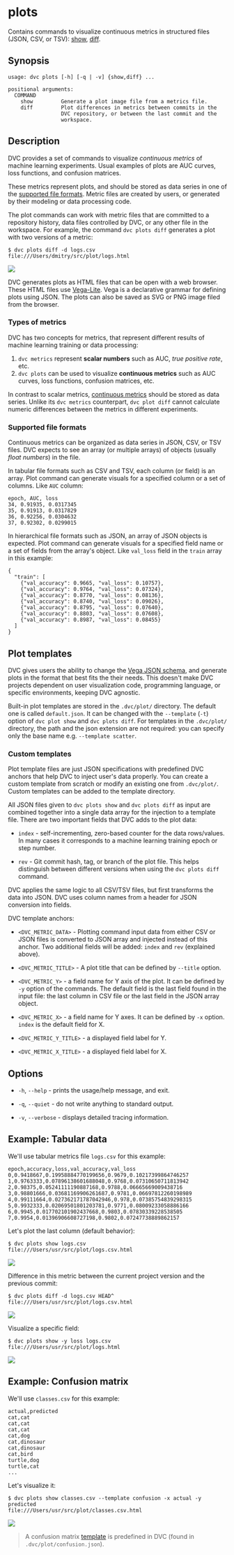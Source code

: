 # plots

Contains commands to visualize continuous metrics in structured files (JSON,
CSV, or TSV): [show](/doc/command-reference/plots/show),
[diff](/doc/command-reference/plots/diff).

## Synopsis

```usage
usage: dvc plots [-h] [-q | -v] {show,diff} ...

positional arguments:
  COMMAND
    show         Generate a plot image file from a metrics file.
    diff         Plot differences in metrics between commits in the
                 DVC repository, or between the last commit and the
                 workspace.
```

## Description

DVC provides a set of commands to visualize _continuous metrics_ of machine
learning experiments. Usual examples of plots are AUC curves, loss functions,
and confusion matrices.

These metrics represent plots, and should be stored as data series in one of the
[supported file formats](#supported-file-formats). Metric files are created by
users, or generated by their modeling or data processing code.

The plot commands can work with metric files that are committed to a repository
history, data files controlled by DVC, or any other file in the
<abbr>workspace</abbr>. For example, the command `dvc plots diff` generates a
plot with two versions of a metric:

```dvc
$ dvc plots diff -d logs.csv
file:///Users/dmitry/src/plot/logs.html
```

![](/img/plots_auc.svg)

DVC generates plots as HTML files that can be open with a web browser. These
HTML files use [Vega-Lite](https://vega.github.io/vega-lite/). Vega is a
declarative grammar for defining plots using JSON. The plots can also be saved
as SVG or PNG image filed from the browser.

### Types of metrics

DVC has two concepts for metrics, that represent different results of machine
learning training or data processing:

1. `dvc metrics` represent **scalar numbers** such as AUC, _true positive rate_,
   etc.
2. `dvc plots` can be used to visualize **continuous metrics** such as AUC
   curves, loss functions, confusion matrices, etc.

In contrast to scalar metrics,
[continuous metrics](/doc/command-reference/plots) should be stored as data
series. Unlike its `dvc metrics` counterpart, `dvc plot diff` cannot calculate
numeric differences between the metrics in different experiments.

### Supported file formats

Continuous metrics can be organized as data series in JSON, CSV, or TSV files.
DVC expects to see an array (or multiple arrays) of objects (usually _float
numbers_) in the file.

In tabular file formats such as CSV and TSV, each column (or field) is an array.
Plot command can generate visuals for a specified column or a set of columns.
Like `AUC` column:

```
epoch, AUC, loss
34, 0.91935, 0.0317345
35, 0.91913, 0.0317829
36, 0.92256, 0.0304632
37, 0.92302, 0.0299015
```

In hierarchical file formats such as JSON, an array of JSON objects is expected.
Plot command can generate visuals for a specified field name or a set of fields
from the array's object. Like `val_loss` field in the `train` array in this
example:

```
{
  "train": [
    {"val_accuracy": 0.9665, "val_loss": 0.10757},
    {"val_accuracy": 0.9764, "val_loss": 0.07324},
    {"val_accuracy": 0.8770, "val_loss": 0.08136},
    {"val_accuracy": 0.8740, "val_loss": 0.09026},
    {"val_accuracy": 0.8795, "val_loss": 0.07640},
    {"val_accuracy": 0.8803, "val_loss": 0.07608},
    {"val_accuracy": 0.8987, "val_loss": 0.08455}
  ]
}
```

## Plot templates

DVC gives users the ability to change the
[Vega JSON schema](https://github.com/vega/schema), and generate plots in the
format that best fits the their needs. This doesn't make <abbr>DVC
projects</abbr> dependent on user visualization code, programming language, or
specific environments, keeping DVC agnostic.

Built-in plot templates are stored in the `.dvc/plot/` directory. The default
one is called `default.json`. It can be changed with the `--template` (`-t`)
option of `dvc plot show` and `dvc plots diff`. For templates in the
`.dvc/plot/` directory, the path and the json extension are not required: you
can specify only the base name e.g. `--template scatter`.

### Custom templates

Plot template files are just JSON specifications with predefined DVC anchors
that help DVC to inject user's data properly. You can create a custom template
from scratch or modify an existing one from `.dvc/plot/`. Custom templates can
be added to the template directory.

All JSON files given to `dvc plots show` and `dvc plots diff` as input are
combined together into a single data array for the injection to a template file.
There are two important fields that DVC adds to the plot data:

- `index` - self-incrementing, zero-based counter for the data rows/values. In
  many cases it corresponds to a machine learning training epoch or step number.

- `rev` - Git commit hash, tag, or branch of the plot file. This helps
  distinguish between different versions when using the `dvc plots diff`
  command.

DVC applies the same logic to all CSV/TSV files, but first transforms the data
into JSON. DVC uses column names from a header for JSON conversion into fields.

DVC template anchors:

- `<DVC_METRIC_DATA>` - Plotting command input data from either CSV or JSON
  files is converted to JSON array and injected instead of this anchor. Two
  additional fields will be added: `index` and `rev` (explained above).

- `<DVC_METRIC_TITLE>` - A plot title that can be defined by `--title` option.

- `<DVC_METRIC_Y>` - a field name for Y axis of the plot. It can be defined by
  `-y` option of the commands. The default field is the last field found in the
  input file: the last column in CSV file or the last field in the JSON array
  object.

- `<DVC_METRIC_X>` - a field name for Y axes. It can be defined by `-x` option.
  `index` is the default field for X.

- `<DVC_METRIC_Y_TITLE>` - a displayed field label for Y.

- `<DVC_METRIC_X_TITLE>` - a displayed field label for X.

## Options

- `-h`, `--help` - prints the usage/help message, and exit.

- `-q`, `--quiet` - do not write anything to standard output.

- `-v`, `--verbose` - displays detailed tracing information.

## Example: Tabular data

We'll use tabular metrics file `logs.csv` for this example:

```
epoch,accuracy,loss,val_accuracy,val_loss
0,0.9418667,0.19958884770199656,0.9679,0.10217399864746257
1,0.9763333,0.07896138601688048,0.9768,0.07310650711813942
2,0.98375,0.05241111190887168,0.9788,0.06665669009438716
3,0.98801666,0.03681169906261687,0.9781,0.06697812260198989
4,0.99111664,0.027362171787042946,0.978,0.07385754839298315
5,0.9932333,0.02069501801203781,0.9771,0.08009233058886166
6,0.9945,0.017702101902437668,0.9803,0.07830339228538505
7,0.9954,0.01396906608727198,0.9802,0.07247738889862157
```

Let's plot the last column (default behavior):

```dvc
$ dvc plots show logs.csv
file:///Users/usr/src/plot/logs.csv.html
```

![](/img/plots_show.svg)

Difference in this metric between the current project version and the previous
commit:

```dvc
$ dvc plots diff -d logs.csv HEAD^
file:///Users/usr/src/plot/logs.csv.html
```

![](/img/plots_diff.svg)

Visualize a specific field:

```dvc
$ dvc plots show -y loss logs.csv
file:///Users/usr/src/plot/logs.html
```

![](/img/plots_show_field.svg)

## Example: Confusion matrix

We'll use `classes.csv` for this example:

```csv
actual,predicted
cat,cat
cat,cat
cat,cat
cat,dog
cat,dinosaur
cat,dinosaur
cat,bird
turtle,dog
turtle,cat
...
```

Let's visualize it:

```dvc
$ dvc plots show classes.csv --template confusion -x actual -y predicted
file:///Users/usr/src/plot/classes.csv.html
```

![](/img/plots_show_confusion.svg)

> A confusion matrix [template](/doc/command-reference/plots#plot-templates) is
> predefined in DVC (found in `.dvc/plot/confusion.json`).
